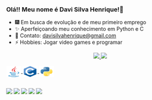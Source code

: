 ### Olá!! Meu nome é Davi Silva Henrique!🎉

- 🎆 Em busca de evolução e de meu primeiro emprego
- ✨ Aperfeiçoando meu conhecimento em Python e C
- 📩 Contato: davisilvahenrique@gmail.com
- ⚡ Hobbies: Jogar video games e programar

<div align="center">
  <a href="https://github.com/davisilvahenrique">
  <img width="45%" src="https://github-readme-stats.vercel.app/api?username=davisilvahenrique&show_icons=true&theme=prussian&include_all_commits=true&count_private=true"/>
  <img width="50%" src="https://github-readme-stats.vercel.app/api/top-langs/?username=davisilvahenrique&layout=compact&langs_count=7&theme=prussian"/>
</div>

<div style="display: inline_block"><br>
  <img align="center" alt="Davi-Java" height="30" width="40" src="https://raw.githubusercontent.com/devicons/devicon/master/icons/java/java-original.svg">
  <img align="center" alt="Davi-C" height="30" width="40" src="https://raw.githubusercontent.com/devicons/devicon/master/icons/c/c-original.svg">
  <img align="center" alt="Davi-Python" height="30" width="40" src="https://raw.githubusercontent.com/devicons/devicon/master/icons/python/python-original.svg">
</div>
  
  ##
  
  <div> 
  <a href="https://www.youtube.com/channel/UC-pI-oQcN5UY49LDugoaTgw" target="_blank"><img src="https://img.shields.io/badge/YouTube-FF0000?style=for-the-badge&logo=youtube&logoColor=white" target="_blank"></a>
  <a href="https://www.instagram.com/davi_0423/" target="_blank"><img src="https://img.shields.io/badge/-Instagram-%23E4405F?style=for-the-badge&logo=instagram&logoColor=white" target="_blank"></a>
 	<a href="https://www.twitch.tv/zandor_" target="_blank"><img src="https://img.shields.io/badge/Twitch-9146FF?style=for-the-badge&logo=twitch&logoColor=white" target="_blank"></a>
 <a href="https://discord.gg/FTjYvQ888u" target="_blank"><img src="https://img.shields.io/badge/Discord-7289DA?style=for-the-badge&logo=discord&logoColor=white" target="_blank"></a> 
  <a href="https://www.linkedin.com/in/davisilvahenrique/" target="_blank"><img src="https://img.shields.io/badge/-LinkedIn-%230077B5?style=for-the-badge&logo=linkedin&logoColor=white" target="_blank"></a> 
